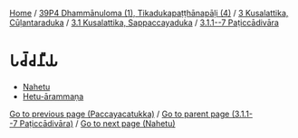 
[Home](/) / [39P4 Dhammānuloma (1), Tikadukapaṭṭhānapāḷi (4)](../../...md) / [3 Kusalattika, Cūḷantaraduka](../...md) / [3.1 Kusalattika, Sappaccayaduka](...md) / [3.1.1--7 Paṭiccādivāra](../39P4/3/3.1/3.1.1--7.md)

# 𑀧𑀘𑁆𑀘𑀦𑀻𑀬

* [Nahetu](Paccaniya/Nahetu.md)
* [Hetu-ārammaṇa](Paccaniya/Hetu-arammana.md)

[Go to previous page (Paccayacatukka)](Paccayacatukka.md) / [Go to parent page (3.1.1--7 Paṭiccādivāra)](../39P4/3/3.1/3.1.1--7.md) / [Go to next page (Nahetu)](Paccaniya/Nahetu.md)


